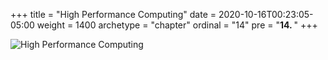 +++
title = "High Performance Computing"
date = 2020-10-16T00:23:05-05:00
weight = 1400
archetype = "chapter"
ordinal = "14"
pre = "<b>14. </b>"
+++


![High Performance Computing](https://upload.wikimedia.org/wikipedia/commons/thumb/d/d3/IBM_Blue_Gene_P_supercomputer.jpg/1024px-IBM_Blue_Gene_P_supercomputer.jpg)
